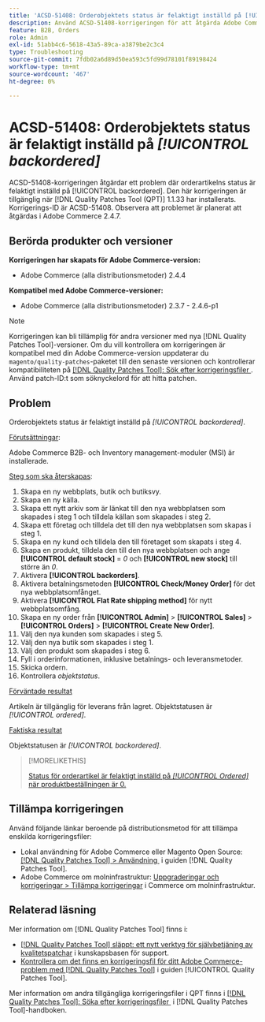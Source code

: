 ```yaml
---
title: 'ACSD-51408: Orderobjektets status är felaktigt inställd på [!UICONTROL backordered]'
description: Använd ACSD-51408-korrigeringen för att åtgärda Adobe Commerce-problemet där orderobjektets status felaktigt är inställd på [!UICONTROL backordered].
feature: B2B, Orders
role: Admin
exl-id: 51abb4c6-5618-43a5-89ca-a3879be2c3c4
type: Troubleshooting
source-git-commit: 7fdb02a6d89d50ea593c5fd99d78101f89198424
workflow-type: tm+mt
source-wordcount: '467'
ht-degree: 0%

---
```


# ACSD-51408: Orderobjektets status är felaktigt inställd på *[!UICONTROL backordered]*

ACSD-51408-korrigeringen åtgärdar ett problem där orderartikelns status är felaktigt inställd på [!UICONTROL backordered]. Den här korrigeringen är tillgänglig när [!DNL Quality Patches Tool (QPT)] 1.1.33 har installerats. Korrigerings-ID är ACSD-51408. Observera att problemet är planerat att åtgärdas i Adobe Commerce 2.4.7.

## Berörda produkter och versioner

**Korrigeringen har skapats för Adobe Commerce-version:**

* Adobe Commerce (alla distributionsmetoder) 2.4.4

**Kompatibel med Adobe Commerce-versioner:**

* Adobe Commerce (alla distributionsmetoder) 2.3.7 - 2.4.6-p1

>[!NOTE]
>
>Korrigeringen kan bli tillämplig för andra versioner med nya [!DNL Quality Patches Tool]-versioner. Om du vill kontrollera om korrigeringen är kompatibel med din Adobe Commerce-version uppdaterar du `magento/quality-patches`-paketet till den senaste versionen och kontrollerar kompatibiliteten på [[!DNL Quality Patches Tool]: Sök efter korrigeringsfiler &#x200B;](https://experienceleague.adobe.com/tools/commerce-quality-patches/index.html?lang=sv-SE). Använd patch-ID:t som söknyckelord för att hitta patchen.

## Problem

Orderobjektets status är felaktigt inställd på *[!UICONTROL backordered]*.

<u>Förutsättningar</u>:

Adobe Commerce B2B- och Inventory management-moduler (MSI) är installerade.

<u>Steg som ska återskapas</u>:

1. Skapa en ny webbplats, butik och butiksvy.
1. Skapa en ny källa.
1. Skapa ett nytt arkiv som är länkat till den nya webbplatsen som skapades i steg 1 och tilldela källan som skapades i steg 2.
1. Skapa ett företag och tilldela det till den nya webbplatsen som skapas i steg 1.
1. Skapa en ny kund och tilldela den till företaget som skapats i steg 4.
1. Skapa en produkt, tilldela den till den nya webbplatsen och ange **[!UICONTROL default stock]** = *0* och **[!UICONTROL new stock]** till större än *0*.
1. Aktivera **[!UICONTROL backorders]**.
1. Aktivera betalningsmetoden **[!UICONTROL Check/Money Order]** för det nya webbplatsomfånget.
1. Aktivera **[!UICONTROL Flat Rate shipping method]** för nytt webbplatsomfång.
1. Skapa en ny order från **[!UICONTROL Admin]** > **[!UICONTROL Sales]** > **[!UICONTROL Orders]** > **[!UICONTROL Create New Order]**.
1. Välj den nya kunden som skapades i steg 5.
1. Välj den nya butik som skapades i steg 1.
1. Välj den produkt som skapades i steg 6.
1. Fyll i orderinformationen, inklusive betalnings- och leveransmetoder.
1. Skicka ordern.
1. Kontrollera *objektstatus*.

<u>Förväntade resultat</u>

Artikeln är tillgänglig för leverans från lagret. Objektstatusen är *[!UICONTROL ordered]*.

<u>Faktiska resultat</u>

Objektstatusen är *[!UICONTROL backordered]*.

>[!MORELIKETHIS]
>
>[Status för orderartikel är felaktigt inställd på *[!UICONTROL Ordered]* när produktbeställningen är 0.](/help/tools/quality-patches-tool/patches-available-in-qpt/v1-1-33/acsd-51735-order-item-status-incorrectly-set.md)

## Tillämpa korrigeringen

Använd följande länkar beroende på distributionsmetod för att tillämpa enskilda korrigeringsfiler:

* Lokal användning för Adobe Commerce eller Magento Open Source: [[!DNL Quality Patches Tool] > Användning &#x200B;](/help/tools/quality-patches-tool/usage.md) i guiden [!DNL Quality Patches Tool].
* Adobe Commerce om molninfrastruktur: [Uppgraderingar och korrigeringar > Tillämpa korrigeringar](https://experienceleague.adobe.com/docs/commerce-cloud-service/user-guide/develop/upgrade/apply-patches.html?lang=sv-SE) i Commerce om molninfrastruktur.

## Relaterad läsning

Mer information om [!DNL Quality Patches Tool] finns i:

* [[!DNL Quality Patches Tool] släppt: ett nytt verktyg för självbetjäning av kvalitetspatchar](https://experienceleague.adobe.com/sv/docs/commerce-operations/tools/quality-patches-tool/quality-patches-tool-to-self-serve-quality-patches) i kunskapsbasen för support.
* [Kontrollera om det finns en korrigeringsfil för ditt Adobe Commerce-problem med  [!DNL Quality Patches Tool]](/help/tools/quality-patches-tool/patches-available-in-qpt/check-patch-for-magento-issue-with-magento-quality-patches.md) i guiden [!UICONTROL Quality Patches Tool].


Mer information om andra tillgängliga korrigeringsfiler i QPT finns i [[!DNL Quality Patches Tool]: Söka efter korrigeringsfiler &#x200B;](https://experienceleague.adobe.com/tools/commerce-quality-patches/index.html?lang=sv-SE) i [!DNL Quality Patches Tool]-handboken.
